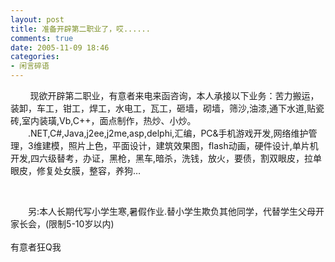 ```yaml
---
layout: post
title: 准备开辟第二职业了，哎......
comments: true
date: 2005-11-09 18:46
categories:
- 闲言碎语
---
```


<p>        现欲开辟第二职业，有意者来电来函咨询，本人承接以下业务：苦力搬运，装卸，车工，钳工，焊工，水电工，瓦工，砸墙，砌墙，筛沙,油漆,通下水道,贴瓷砖,室内装璜,Vb,C++，面点制作，热炒、小炒。<br />　　.NET,C#,Java,j2ee,j2me,asp,delphi,汇编，PC&amp;手机游戏开发,网络维护管理，3维建模，照片上色，平面设计，建筑效果图，flash动画，硬件设计,单片机开发,四六级替考，办证，黑枪，黑车,暗杀，洗钱，放火，要债，割双眼皮，拉单眼皮，修复处女膜，整容，养狗…</p>
<br /><p>　　另:本人长期代写小学生寒,暑假作业.替小学生欺负其他同学，代替学生父母开家长会，(限制5-10岁以内)<br />         <br />有意者狂Q我 </p>				
